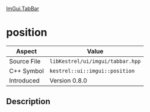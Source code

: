 [ImGui.TabBar](index.md)
# position
| Aspect | Value |
| --- | --- |
| Source File | `libKestrel/ui/imgui/tabbar.hpp` |
| C++ Symbol | `kestrel::ui::imgui::position` |
| Introduced | Version 0.8.0 |
## Description
